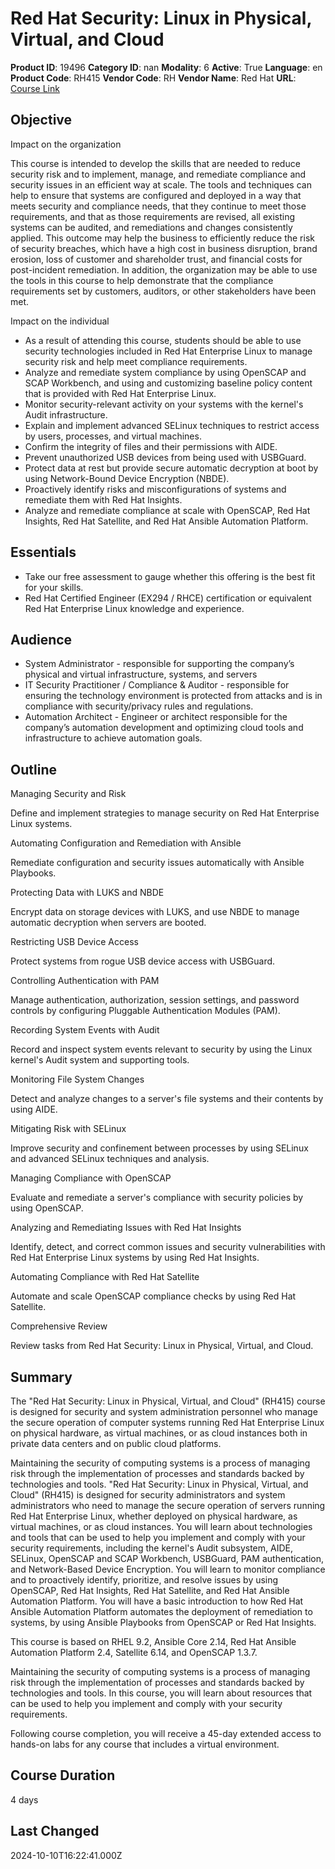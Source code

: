 # Red Hat Security: Linux in Physical, Virtual, and Cloud

**Product ID**: 19496
**Category ID**: nan
**Modality**: 6
**Active**: True
**Language**: en
**Product Code**: RH415
**Vendor Code**: RH
**Vendor Name**: Red Hat
**URL**: [Course Link](https://www.fastlaneus.com/course/redhat-rh415)

## Objective
Impact on the organization

This course is intended to develop the skills that are needed to reduce security risk and to implement, manage, and remediate compliance and security issues in an efficient way at scale. The tools and techniques can help to ensure that systems are configured and deployed in a way that meets security and compliance needs, that they continue to meet those requirements, and that as those requirements are revised, all existing systems can be audited, and remediations and changes consistently applied. This outcome may help the business to efficiently reduce the risk of security breaches, which have a high cost in business disruption, brand erosion, loss of customer and shareholder trust, and financial costs for post-incident remediation. In addition, the organization may be able to use the tools in this course to help demonstrate that the compliance requirements set by customers, auditors, or other stakeholders have been met.

Impact on the individual


- As a result of attending this course, students should be able to use security technologies included in Red Hat Enterprise Linux to manage security risk and help meet compliance requirements.
- Analyze and remediate system compliance by using OpenSCAP and SCAP Workbench, and using and customizing baseline policy content that is provided with Red Hat Enterprise Linux.
- Monitor security-relevant activity on your systems with the kernel's Audit infrastructure.
- Explain and implement advanced SELinux techniques to restrict access by users, processes, and virtual machines.
- Confirm the integrity of files and their permissions with AIDE.
- Prevent unauthorized USB devices from being used with USBGuard.
- Protect data at rest but provide secure automatic decryption at boot by using Network-Bound Device Encryption (NBDE).
- Proactively identify risks and misconfigurations of systems and remediate them with Red Hat Insights.
- Analyze and remediate compliance at scale with OpenSCAP, Red Hat Insights, Red Hat Satellite, and Red Hat Ansible Automation Platform.

## Essentials
- Take our free assessment to gauge whether this offering is the best fit for your skills.
- Red Hat Certified Engineer (EX294 / RHCE) certification or equivalent Red Hat Enterprise Linux knowledge and experience.

## Audience
- System Administrator - responsible for supporting the company’s physical and virtual infrastructure, systems, and servers
- IT Security Practitioner / Compliance & Auditor - responsible for ensuring the technology environment is protected from attacks and is in compliance with security/privacy rules and regulations.
- Automation Architect - Engineer or architect responsible for the company’s automation development and optimizing cloud tools and infrastructure to achieve automation goals.

## Outline
Managing Security and Risk

Define and implement strategies to manage security on Red Hat Enterprise Linux systems.

Automating Configuration and Remediation with Ansible

Remediate configuration and security issues automatically with Ansible Playbooks.

Protecting Data with LUKS and NBDE

Encrypt data on storage devices with LUKS, and use NBDE to manage automatic decryption when servers are booted.

Restricting USB Device Access

Protect systems from rogue USB device access with USBGuard.

Controlling Authentication with PAM

Manage authentication, authorization, session settings, and password controls by configuring Pluggable Authentication Modules (PAM).

Recording System Events with Audit

Record and inspect system events relevant to security by using the Linux kernel's Audit system and supporting tools.

Monitoring File System Changes

Detect and analyze changes to a server's file systems and their contents by using AIDE.

Mitigating Risk with SELinux

Improve security and confinement between processes by using SELinux and advanced SELinux techniques and analysis.

Managing Compliance with OpenSCAP

Evaluate and remediate a server's compliance with security policies by using OpenSCAP.

Analyzing and Remediating Issues with Red Hat Insights

Identify, detect, and correct common issues and security vulnerabilities with Red Hat Enterprise Linux systems by using Red Hat Insights.

Automating Compliance with Red Hat Satellite

Automate and scale OpenSCAP compliance checks by using Red Hat Satellite.

Comprehensive Review

Review tasks from Red Hat Security: Linux in Physical, Virtual, and Cloud.

## Summary
The "Red Hat Security: Linux in Physical, Virtual, and Cloud" (RH415) course is designed for security and system administration personnel who manage the secure operation of computer systems running Red Hat Enterprise Linux on physical hardware, as virtual machines, or as cloud instances both in private data centers and on public cloud platforms.

Maintaining the security of computing systems is a process of managing risk through the implementation of processes and standards backed by technologies and tools. "Red Hat Security: Linux in Physical, Virtual, and Cloud" (RH415) is designed for security administrators and system administrators who need to manage the secure operation of servers running Red Hat Enterprise Linux, whether deployed on physical hardware, as virtual machines, or as cloud instances. You will learn about technologies and tools that can be used to help you implement and comply with your security requirements, including the kernel's Audit subsystem, AIDE, SELinux, OpenSCAP and SCAP Workbench, USBGuard, PAM authentication, and Network-Based Device Encryption. You will learn to monitor compliance and to proactively identify, prioritize, and resolve issues by using OpenSCAP, Red Hat Insights, Red Hat Satellite, and Red Hat Ansible Automation Platform. You will have a basic introduction to how Red Hat Ansible Automation Platform automates the deployment of remediation to systems, by using Ansible Playbooks from OpenSCAP or Red Hat Insights.

This course is based on RHEL 9.2, Ansible Core 2.14, Red Hat Ansible Automation Platform 2.4, Satellite 6.14, and OpenSCAP 1.3.7.

Maintaining the security of computing systems is a process of managing risk through the implementation of processes and standards backed by technologies and tools. In this course, you will learn about resources that can be used to help you implement and comply with your security requirements.

Following course completion, you will receive a 45-day extended access to hands-on labs for any course that includes a virtual environment.

## Course Duration
4 days

## Last Changed
2024-10-10T16:22:41.000Z
